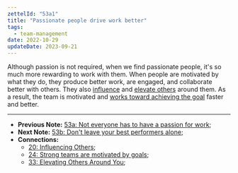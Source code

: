 ```yaml
---
zettelId: "53a1"
title: "Passionate people drive work better"
tags:
  - team-management
date: 2022-10-29
updateDate: 2023-09-21
---
```


Although passion is not required, when we find passionate people, it's so much more rewarding to work with them. When people are motivated by what they do, they produce better work, are engaged, and collaborate better with others. They also [influence](/notes/20/) and [elevate others](/notes/33/) around them. As a result, the team is motivated and [works toward achieving the goal](/notes/24/) faster and better.

---

- **Previous Note:** [53a: Not everyone has to have a passion for work](/notes/53a/);
- **Next Note:** [53b: Don't leave your best performers alone](/notes/53b/);
- **Connections:**
  - [20: Influencing Others](/notes/20/);
  - [24: Strong teams are motivated by goals](/notes/24/);
  - [33: Elevating Others Around You](/notes/33/);
